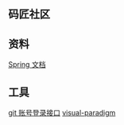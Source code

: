 ## 码匠社区

## 资料
[Spring 文档](https://spring.io/guides)

## 工具
[git 账号登录接口](https://developer.github.com/apps/building-oauth-apps/creating-an-oauth-app/)
[visual-paradigm](https://www.visual-paradigm.com/cn/)


